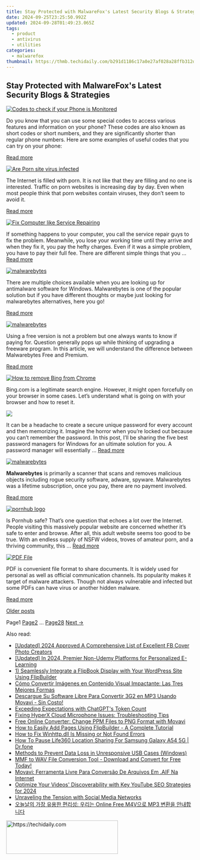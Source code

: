 ```yaml
---
title: Stay Protected with MalwareFox's Latest Security Blogs & Strategies
date: 2024-09-25T23:25:50.992Z
updated: 2024-09-28T01:49:23.065Z
tags:
  - product
  - antivirus
  - utilities
categories:
  - malwarefox
thumbnail: https://thmb.techidaily.com/b291d1186c17a0e27af028a28ffb312d4304bf88d64275a707a4eb2f0cc766f8.jpg
---
```


## Stay Protected with MalwareFox's Latest Security Blogs & Strategies

[![Codes to check if your Phone is Monitored](https://www.malwarefox.com/wp-content/uploads/2024/01/Codes-to-check-if-your-Phone-is-Monitored.webp)](https://tools.techidaily.com/malwarefox/products/) 

Do you know that you can use some special codes to access various features and information on your phone? These codes are also known as short codes or short numbers, and they are significantly shorter than regular phone numbers. Here are some examples of useful codes that you can try on your phone:

[Read more](https://tools.techidaily.com/malwarefox/products/)

[![Are Porn site virus infected](https://www.malwarefox.com/wp-content/uploads/2019/01/porn-site-virus.png)](https://tools.techidaily.com/malwarefox/products/) 

The Internet is filled with porn. It is not like that they are filling and no one is interested. Traffic on porn websites is increasing day by day. Even when most people think that porn websites contain viruses, they don’t seem to avoid it.

[Read more](https://tools.techidaily.com/malwarefox/products/)

[![Fix Computer like Service Repairing](https://www.malwarefox.com/wp-content/uploads/2019/02/fix-computer-like-repairman.png)](https://tools.techidaily.com/malwarefox/products/) 

If something happens to your computer, you call the service repair guys to fix the problem. Meanwhile, you lose your working time until they arrive and when they fix it, you pay the hefty charges. Even if it was a simple problem, you have to pay their full fee. There are different simple things that you … [Read more](https://tools.techidaily.com/malwarefox/products/)

[![malwarebytes](https://www.malwarefox.com/wp-content/uploads/2019/05/malwarebytes.jpg)](https://tools.techidaily.com/malwarefox/products/) 

There are multiple choices available when you are looking up for antimalware software for Windows. Malwarebytes is one of the popular solution but if you have different thoughts or maybe just looking for malwarebytes alternatives, here you go!

[Read more](https://tools.techidaily.com/malwarefox/products/)

[![malwarebytes](https://www.malwarefox.com/wp-content/uploads/2019/05/malwarebytes.jpg)](https://tools.techidaily.com/malwarefox/products/) 

Using a free version is not a problem but one always wants to know if paying for. Question generally pops up while thinking of upgrading a freeware program. In this article, we will understand the difference between Malwarebytes Free and Premium.

[Read more](https://tools.techidaily.com/malwarefox/products/)

[![How to remove Bing from Chrome](https://www.malwarefox.com/wp-content/uploads/2020/07/How-to-remove-Bing-from-Chrome.png)](https://tools.techidaily.com/malwarefox/products/) 

Bing.com is a legitimate search engine. However, it might open forcefully on your browser in some cases. Let’s understand what is going on with your browser and how to reset it.

[![](https://www.malwarefox.com/wp-content/uploads/2017/11/Organize-Secure-Passwords-At-One-Place.png)](https://tools.techidaily.com/malwarefox/products/) 

It can be a headache to create a secure unique password for every account and then memorizing it. Imagine the horror when you’re locked out because you can’t remember the password. In this post, I’ll be sharing the five best password managers for Windows for an ultimate solution for you. A password manager will essentially … [Read more](https://tools.techidaily.com/malwarefox/products/)

[![malwarebytes](https://www.malwarefox.com/wp-content/uploads/2019/05/malwarebytes.jpg)](https://tools.techidaily.com/malwarefox/products/) 

**Malwarebytes** is primarily a scanner that scans and removes malicious objects including rogue security software, adware, spyware. Malwarebytes was a lifetime subscription, once you pay, there are no payment involved.

[Read more](https://tools.techidaily.com/malwarefox/products/)

[![pornhub logo](https://www.malwarefox.com/wp-content/uploads/2020/02/pornhub_logo.jpg)](https://tools.techidaily.com/malwarefox/products/) 

Is Pornhub safe? That’s one question that echoes a lot over the Internet. People visiting this massively popular website are concerned whether it’s safe to enter and browse. After all, this adult website seems too good to be true. With an endless supply of NSFW videos, troves of amateur porn, and a thriving community, this … [Read more](https://tools.techidaily.com/malwarefox/products/)

[![PDF File](https://www.malwarefox.com/wp-content/uploads/2019/08/pdf-file.png)](https://tools.techidaily.com/malwarefox/products/) 

PDF is convenient file format to share documents. It is widely used for personal as well as official communication channels. Its popularity makes it target of malware attackers. Though not always vulnerable and infected but some PDFs can have virus or another hidden malware.

[Read more](https://tools.techidaily.com/malwarefox/products/)

[Older posts](https://tools.techidaily.com/malwarefox/products/) 

Page1 [Page2](https://tools.techidaily.com/malwarefox/products/) … [Page28](https://tools.techidaily.com/malwarefox/products/) [Next →](https://tools.techidaily.com/malwarefox/products/)

<ins class="adsbygoogle"
     style="display:block"
     data-ad-format="autorelaxed"
     data-ad-client="ca-pub-7571918770474297"
     data-ad-slot="1223367746"></ins>

<ins class="adsbygoogle"
     style="display:block"
     data-ad-client="ca-pub-7571918770474297"
     data-ad-slot="8358498916"
     data-ad-format="auto"
     data-full-width-responsive="true"></ins>

<span class="atpl-alsoreadstyle">Also read:</span>
<div><ul>
<li><a href="https://facebook-videos.techidaily.com/updated-2024-approved-a-comprehensive-list-of-excellent-fb-cover-photo-creators/"><u>[Updated] 2024 Approved A Comprehensive List of Excellent FB Cover Photo Creators</u></a></li>
<li><a href="https://screen-recording.techidaily.com/updated-in-2024-premier-non-udemy-platforms-for-personalized-e-learning/"><u>[Updated] In 2024, Premier Non-Udemy Platforms for Personalized E-Learning</u></a></li>
<li><a href="https://discover-forum.techidaily.com/1-seamlessly-integrate-a-flipbook-display-with-your-wordpress-site-using-flipbuilder/"><u>1) Seamlessly Integrate a FlipBook Display with Your WordPress Site Using FlipBuilder</u></a></li>
<li><a href="https://discover-forum.techidaily.com/como-convertir-imagenes-en-contenido-visual-impactante-las-tres-mejores-formas/"><u>Cómo Convertir Imágenes en Contenido Visual Impactante: Las Tres Mejores Formas</u></a></li>
<li><a href="https://discover-forum.techidaily.com/descargue-su-software-libre-para-convertir-3g2-en-mp3-usando-movavi-sin-costo/"><u>Descargue Su Software Libre Para Convertir 3G2 en MP3 Usando Movavi - Sin Costo!</u></a></li>
<li><a href="https://tech-savvy.techidaily.com/exceeding-expectations-with-chatgpts-token-count/"><u>Exceeding Expectations with ChatGPT's Token Count</u></a></li>
<li><a href="https://sound-issues.techidaily.com/fixing-hyperx-cloud-microphone-issues-troubleshooting-tips/"><u>Fixing HyperX Cloud Microphone Issues: Troubleshooting Tips</u></a></li>
<li><a href="https://discover-forum.techidaily.com/free-online-converter-change-ppm-files-to-png-format-with-movavi/"><u>Free Online Converter: Change PPM Files to PNG Format with Movavi</u></a></li>
<li><a href="https://discover-forum.techidaily.com/how-to-easily-add-pages-using-flipbuilder-a-complete-tutorial/"><u>How to Easily Add Pages Using FlipBuilder - A Complete Tutorial</u></a></li>
<li><a href="https://techtrends.techidaily.com/how-to-fix-winhttpdll-is-missing-or-not-found-errors/"><u>How to Fix Winhttp.dll Is Missing or Not Found Errors</u></a></li>
<li><a href="https://location-social.techidaily.com/how-to-pause-life360-location-sharing-for-samsung-galaxy-a54-5g-drfone-by-drfone-virtual-android/"><u>How To Pause Life360 Location Sharing For Samsung Galaxy A54 5G | Dr.fone</u></a></li>
<li><a href="https://windows11.techidaily.com/methods-to-prevent-data-loss-in-unresponsive-usb-cases-windows/"><u>Methods to Prevent Data Loss in Unresponsive USB Cases (Windows)</u></a></li>
<li><a href="https://discover-forum.techidaily.com/mmf-to-wav-file-conversion-tool-download-and-convert-for-free-today/"><u>MMF to WAV File Conversion Tool - Download and Convert for Free Today!</u></a></li>
<li><a href="https://discover-forum.techidaily.com/movavi-ferramenta-livre-para-conversao-de-arquivos-em-aif-na-internet/"><u>Movavi: Ferramenta Livre Para Conversão De Arquivos Em .AIF Na Internet</u></a></li>
<li><a href="https://facebook-record-videos.techidaily.com/optimize-your-videos-discoverability-with-key-youtube-seo-strategies-for-2024/"><u>Optimize Your Videos' Discoverability with Key YouTube SEO Strategies for 2024</u></a></li>
<li><a href="https://facebook.techidaily.com/unraveling-the-tension-with-social-media-networks/"><u>Unraveling the Tension with Social Media Networks</u></a></li>
<li><a href="https://discover-forum.techidaily.com/online-free-m4v-mp3/"><u>오늘날의 가장 유용한 편리성: 우리는 Online Free M4V으로 MP3 변환을 안내합니다</u></a></li>
</ul></div>

<!-- affiliate ads begin -->
<a href="https://aligracehair.sjv.io/c/5597632/2135414/19272" target="_top" id="2135414">
  <img src="//a.impactradius-go.com/display-ad/19272-2135414" border="0" alt="https://techidaily.com" width="300" height="90"/>
</a>
<img height="0" width="0" src="https://aligracehair.sjv.io/i/5597632/2135414/19272" style="position:absolute;visibility:hidden;" border="0" />
<!-- affiliate ads end -->

